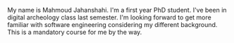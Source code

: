 My name is Mahmoud Jahanshahi. I'm a first year PhD student. I've been in digital archeology class last semester. I'm looking forward to get more familiar with software engineering considering my different background. This is a mandatory course for me by the way.
